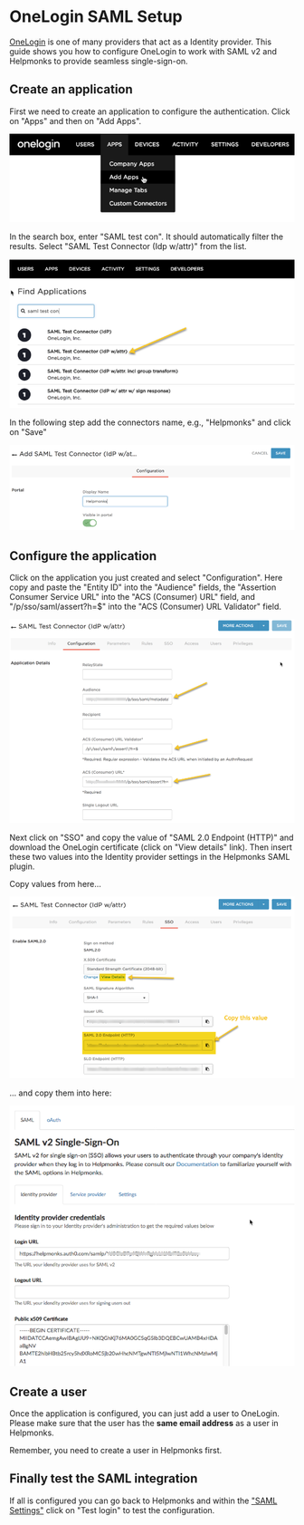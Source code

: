 # OneLogin SAML Setup

[OneLogin](https://onelogin.com/) is one of many providers that act as a Identity provider. This guide shows you how to configure OneLogin to work with SAML v2 and Helpmonks to provide seamless single-sign-on.

## Create an application

First we need to create an application to configure the authentication. Click on "Apps" and then on "Add Apps".

![](/images/sso_saml_ex_onelogin_1.png)

In the search box, enter "SAML test con". It should automatically filter the results. Select "SAML Test Connector (Idp w/attr)" from the list.

![](/images/sso_saml_ex_onelogin_2.png)

In the following step add the connectors name, e.g., "Helpmonks" and click on "Save"

![](/images/sso_saml_ex_onelogin_3.png)

## Configure the application

Click on the application you just created and select "Configuration". Here copy and paste the "Entity ID" into the "Audience" fields, the "Assertion Consumer Service URL" into the "ACS (Consumer) URL" field, and "/p\/sso\/saml\/assert\?h=$" into the "ACS (Consumer) URL Validator" field.

![](/images/sso_saml_ex_onelogin_4.png)

Next click on "SSO" and copy the value of "SAML 2.0 Endpoint (HTTP)" and download the OneLogin certificate (click on "View details" link). Then insert these two values into the Identity provider settings in the Helpmonks SAML plugin.

Copy values from here...

![](/images/sso_saml_ex_onelogin_5.png)

... and copy them into here:

![](/images/sso_saml_idp.png)

## Create a user

Once the application is configured, you can just add a user to OneLogin. Please make sure that the user has the **same email address** as a user in Helpmonks.

Remember, you need to create a user in Helpmonks first.

## Finally test the SAML integration

If all is configured you can go back to Helpmonks and within the ["SAML Settings"](/saml/settings) click on "Test login" to test the configuration.

